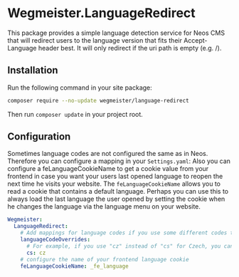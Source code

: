# Wegmeister.LanguageRedirect

This package provides a simple language detection service for Neos CMS that will redirect users to the language version that fits their Accept-Language header best. It will only redirect if the uri path is empty (e.g. /).

## Installation

Run the following command in your site package:

```bash
composer require --no-update wegmeister/language-redirect
```

Then run `composer update` in your project root.

## Configuration

Sometimes language codes are not configured the same as in Neos. Therefore you can configure a mapping in your `Settings.yaml`:
Also you can configure a feLanguageCookieName to get a cookie value from your frontend in case you want your users last
opened language to reopen the next time he visits your website.
The `feLanguageCookieName` allows you to read a cookie that contains a default language.
Perhaps you can use this to always load the last language the user opened
by setting the cookie when he changes the language via the language menu on your website.

```yaml
Wegmeister:
  LanguageRedirect:
    # Add mappings for language codes if you use some different codes than the default ones.
    languageCodeOverrides:
      # For example, if you use "cz" instead of "cs" for Czech, you can add this mapping:
      cs: cz
    # configure the name of your frontend language cookie
    feLanguageCookieName: _fe_language
```
